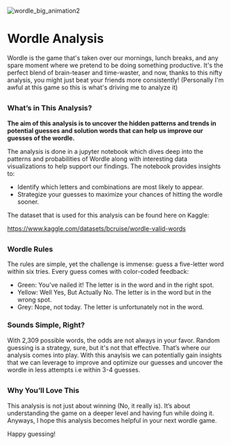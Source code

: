 ![wordle_big_animation2](https://github.com/Dom17Pham/WordleMe/assets/71042283/8f23361b-07b2-4624-a2c1-32a57c232783)

# Wordle Analysis
Wordle is the game that's taken over our mornings, lunch breaks, and any spare moment where we pretend to be doing something productive. 
It's the perfect blend of brain-teaser and time-waster, and now, thanks to this nifty analysis, you might just beat your friends more consistently!
(Personally I'm awful at this game so this is what's driving me to analyze it)
##
### What’s in This Analysis?
**The aim of this analysis is to uncover the hidden patterns and trends in potential guesses and solution words that can help us improve our guesses of the wordle.**

The analysis is done in a jupyter notebook which dives deep into the patterns and probabilities of Wordle along with interesting data visualizations
to help support our findings. The notebook provides insights to:
* Identify which letters and combinations are most likely to appear.
* Strategize your guesses to maximize your chances of hitting the wordle sooner.

The dataset that is used for this analysis can be found here on Kaggle:

https://www.kaggle.com/datasets/bcruise/wordle-valid-words
##
### Wordle Rules 
The rules are simple, yet the challenge is immense: guess a five-letter word within six tries. 
Every guess comes with color-coded feedback:
* Green: You've nailed it! The letter is in the word and in the right spot.
* Yellow: Well Yes, But Actually No. The letter is in the word but in the wrong spot.
* Grey: Nope, not today. The letter is unfortunately not in the word.

### Sounds Simple, Right?
With 2,309 possible words, the odds are not always in your favor. 
Random guessing is a strategy, sure, but it's not that effective. That’s where our analysis comes into play.
With this anaylsis we can potentially gain insights that we can leverage to improve and optimize our guesses and
uncover the wordle in less attempts i.e within 3-4 guesses. 
##
### Why You’ll Love This
This analysis is not just about winning (No, it really is). 
It’s about understanding the game on a deeper level and having fun while doing it. 
Anyways, I hope this analysis becomes helpful in your next wordle game.

Happy guessing!
